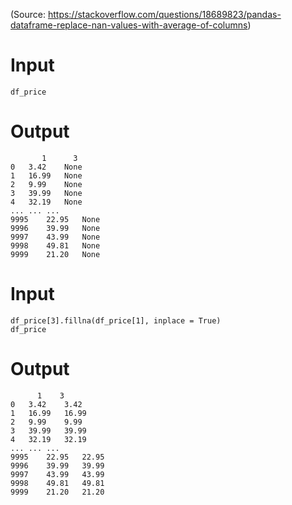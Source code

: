(Source: https://stackoverflow.com/questions/18689823/pandas-dataframe-replace-nan-values-with-average-of-columns)

# Input
```
df_price
```

# Output
```
	   1	  3
0	3.42	None
1	16.99	None
2	9.99	None
3	39.99	None
4	32.19	None
...	...	...
9995	22.95	None
9996	39.99	None
9997	43.99	None
9998	49.81	None
9999	21.20	None
```

# Input
```
df_price[3].fillna(df_price[1], inplace = True)
df_price
```

# Output
```
	  1	   3
0	3.42	3.42
1	16.99	16.99
2	9.99	9.99
3	39.99	39.99
4	32.19	32.19
...	...	...
9995	22.95	22.95
9996	39.99	39.99
9997	43.99	43.99
9998	49.81	49.81
9999	21.20	21.20
```
